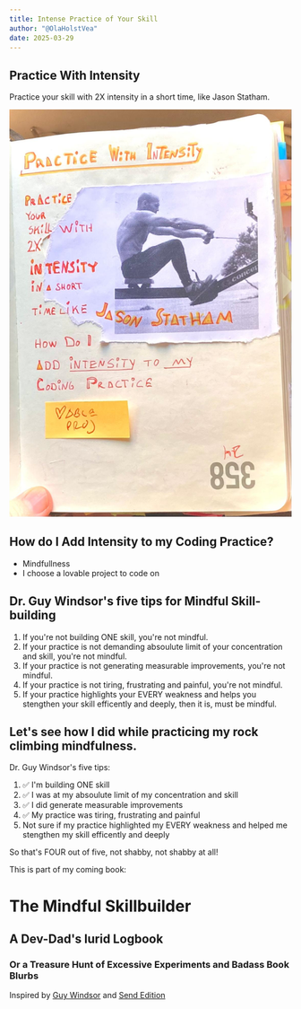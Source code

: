 ```yaml
---
title: Intense Practice of Your Skill
author: "@OlaHolstVea"
date: 2025-03-29
---
```


## Practice With Intensity

Practice your skill with 2X intensity in a short time, like Jason Statham. 

![](./jason.jpeg)

## How do I Add Intensity to my Coding Practice?

- Mindfullness 
- I choose a lovable project to code on


## Dr. Guy Windsor's five tips for Mindful Skill-building 

1. If you're not building ONE skill, you're not mindful.
2. If your practice is not demanding absoulute limit of your concentration and skill, you're not mindful.
3. If your practice is not generating measurable improvements, you're not mindful.
4. If your practice is not tiring, frustrating and painful, you're not mindful.
5. If your practice highlights your EVERY weakness and helps you stengthen your skill efficently and deeply, then it is, must be mindful.

<!-- ![](./guy-w-2.jpeg) -->

## Let's see how I did while practicing my rock climbing mindfulness.  

Dr. Guy Windsor's five tips:

1. ✅ I'm building ONE skill 
2. ✅ I was at my absoulute limit of my concentration and skill 
3. ✅ I did generate measurable improvements 
4. ✅ My practice was tiring, frustrating and painful
5. Not sure if my practice highlighted my EVERY weakness and helped me stengthen my skill efficently and deeply

So that's FOUR out of five, not shabby, not shabby at all!


This is part of my coming book:

# The Mindful Skillbuilder

## A Dev-Dad's lurid Logbook

### Or a Treasure Hunt of Excessive Experiments and Badass Book Blurbs

<!-- ![](./book-cover-02.jpeg) -->

Inspired by [Guy Windsor](https://swordschool.shop/pages/about) and [Send Edition](https://www.youtube.com/@SendEdition)

<!-- ![](quiet-feet-1.jpeg) -->
